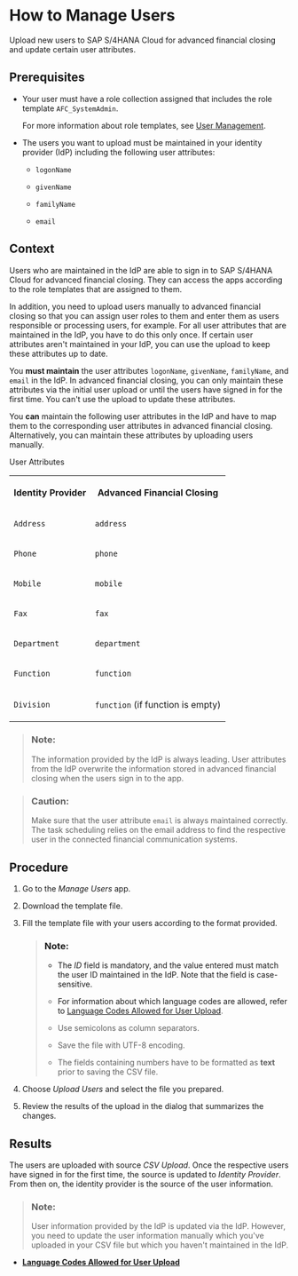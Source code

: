 <!-- loioc338b300dd01425bb74c04f0833f417c -->

# How to Manage Users

Upload new users to SAP S/4HANA Cloud for advanced financial closing and update certain user attributes.



<a name="loioc338b300dd01425bb74c04f0833f417c__prereq_sqn_c1c_ckb"/>

## Prerequisites

-   Your user must have a role collection assigned that includes the role template `AFC_SystemAdmin`.

    For more information about role templates, see [User Management](../User_Management_ae7fa30.md).

-   The users you want to upload must be maintained in your identity provider \(IdP\) including the following user attributes:

    -   `logonName`

    -   `givenName`

    -   `familyName`

    -   `email`




## Context

Users who are maintained in the IdP are able to sign in to SAP S/4HANA Cloud for advanced financial closing. They can access the apps according to the role templates that are assigned to them.

In addition, you need to upload users manually to advanced financial closing so that you can assign user roles to them and enter them as users responsible or processing users, for example. For all user attributes that are maintained in the IdP, you have to do this only once. If certain user attributes aren't maintained in your IdP, you can use the upload to keep these attributes up to date.

You **must maintain** the user attributes `logonName`, `givenName`, `familyName`, and `email` in the IdP. In advanced financial closing, you can only maintain these attributes via the initial user upload or until the users have signed in for the first time. You can't use the upload to update these attributes.

You **can** maintain the following user attributes in the IdP and have to map them to the corresponding user attributes in advanced financial closing. Alternatively, you can maintain these attributes by uploading users manually.

<a name="loioc338b300dd01425bb74c04f0833f417c__table_bsc_sgc_hlb"/>User Attributes


<table>
<tr>
<th>

Identity Provider



</th>
<th>

Advanced Financial Closing



</th>
</tr>
<tr>
<td>

`Address`



</td>
<td>

`address`



</td>
</tr>
<tr>
<td>

`Phone`



</td>
<td>

`phone`



</td>
</tr>
<tr>
<td>

`Mobile`



</td>
<td>

`mobile`



</td>
</tr>
<tr>
<td>

`Fax`



</td>
<td>

`fax`



</td>
</tr>
<tr>
<td>

`Department`



</td>
<td>

`department`



</td>
</tr>
<tr>
<td>

`Function`



</td>
<td>

`function`



</td>
</tr>
<tr>
<td>

`Division`



</td>
<td>

`function` \(if function is empty\)



</td>
</tr>
</table>

> ### Note:  
> The information provided by the IdP is always leading. User attributes from the IdP overwrite the information stored in advanced financial closing when the users sign in to the app.

> ### Caution:  
> Make sure that the user attribute `email` is always maintained correctly. The task scheduling relies on the email address to find the respective user in the connected financial communication systems.



## Procedure

1.  Go to the *Manage Users* app.

2.  Download the template file.

3.  Fill the template file with your users according to the format provided.

    > ### Note:  
    > -   The *ID* field is mandatory, and the value entered must match the user ID maintained in the IdP. Note that the field is case-sensitive.
    > 
    > -   For information about which language codes are allowed, refer to [Language Codes Allowed for User Upload](Language_Codes_Allowed_for_User_Upload_51c9133.md).
    > 
    > -   Use semicolons as column separators.
    > 
    > -   Save the file with UTF-8 encoding.
    > 
    > -   The fields containing numbers have to be formatted as **text** prior to saving the CSV file.

4.  Choose *Upload Users* and select the file you prepared.

5.  Review the results of the upload in the dialog that summarizes the changes.




<a name="loioc338b300dd01425bb74c04f0833f417c__result_u45_nyd_rkb"/>

## Results

The users are uploaded with source *CSV Upload*. Once the respective users have signed in for the first time, the source is updated to *Identity Provider*. From then on, the identity provider is the source of the user information.

> ### Note:  
> User information provided by the IdP is updated via the IdP. However, you need to update the user information manually which you've uploaded in your CSV file but which you haven't maintained in the IdP.

-   **[Language Codes Allowed for User Upload](Language_Codes_Allowed_for_User_Upload_51c9133.md "")**  


